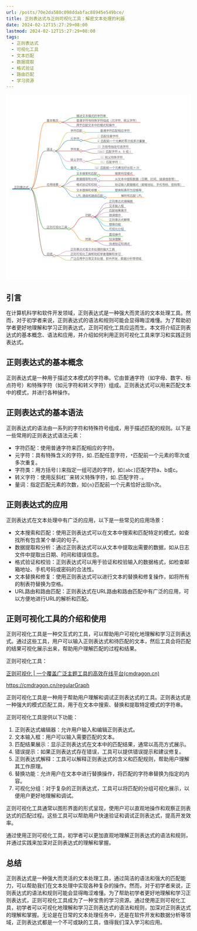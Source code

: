 ```yaml
---
url: /posts/70e2da580c098ddabfac88945e549bce/
title: 正则表达式与正则可视化工具：解密文本处理的利器
date: 2024-02-12T15:27:29+08:00
lastmod: 2024-02-12T15:27:29+08:00
tags:
  - 正则表达式
  - 可视化工具
  - 文本匹配
  - 数据提取
  - 格式验证
  - 路由匹配
  - 学习资源
---
```


<img src="/images/2024_02_12 15_26_53.png" title="2024_02_12 15_26_53.png" alt="2024_02_12 15_26_53.png"/>

## 引言

在计算机科学和软件开发领域，正则表达式是一种强大而灵活的文本处理工具。然而，对于初学者来说，正则表达式的语法和规则可能会显得晦涩难懂。为了帮助初学者更好地理解和学习正则表达式，正则可视化工具应运而生。本文将介绍正则表达式的基本概念、语法和应用，并介绍如何利用正则可视化工具来学习和实践正则表达式。

## 正则表达式的基本概念

正则表达式是一种用于描述文本模式的字符串。它由普通字符（如字母、数字、标点符号）和特殊字符（如元字符和转义字符）组成。正则表达式可以用来匹配文本中的模式，并进行各种操作。

## 正则表达式的基本语法

正则表达式的语法由一系列的字符和特殊符号组成，用于描述匹配的规则。以下是一些常用的正则表达式语法元素：

- 字符匹配：使用普通字符来匹配相应的字符。
- 元字符：具有特殊含义的字符，如`.`匹配任意字符，`*`匹配前一个元素的零次或多次重复。
- 字符类：用方括号`[]`来指定一组可选的字符，如`[abc]`匹配字符a、b或c。
- 转义字符：使用反斜杠``来转义特殊字符，如`.`匹配字符`.`。
- 量词：指定匹配元素的次数，如`{n}`匹配前一个元素恰好出现n次。

## 正则表达式的应用

正则表达式在文本处理中有广泛的应用，以下是一些常见的应用场景：

- 文本搜索和匹配：使用正则表达式可以在文本中搜索和匹配特定的模式，如查找所有包含某个单词的句子。
- 数据提取和分析：通过正则表达式可以从文本中提取出需要的数据，如从日志文件中提取出日期、时间和错误信息。
- 格式验证和校验：正则表达式可以用于验证和校验输入的数据格式，如检查邮箱地址、手机号码或密码的合法性。
- 文本替换和修复：使用正则表达式可以进行文本的替换和修复操作，如将所有的制表符替换为空格。
- URL路由和路由匹配：正则表达式在URL路由和路由匹配中有广泛的应用，可以方便地进行URL的解析和匹配。

## 正则可视化工具的介绍和使用

正则可视化工具是一种交互式的工具，可以帮助用户可视化地理解和学习正则表达式。通过这些工具，用户可以输入正则表达式和待匹配的文本，然后工具会将匹配的结果可视化展示出来，帮助用户理解匹配的过程和结果。

正则可视化工具：

[正则可视化 | 一个覆盖广泛主题工具的高效在线平台(cmdragon.cn)](https://cmdragon.cn/regularGraph)

https://cmdragon.cn/regularGraph

正则可视化工具是一种用于帮助用户理解和调试正则表达式的工具。正则表达式是一种强大的模式匹配工具，用于在文本中搜索、替换和提取特定模式的字符串。

正则可视化工具提供以下功能：

1. 正则表达式编辑器：允许用户输入和编辑正则表达式。
2. 文本输入框：用户可以输入需要匹配的文本。
3. 匹配结果展示：显示正则表达式在文本中的匹配结果，通常以高亮方式展示。
4. 错误提示：如果正则表达式存在错误，工具可以提供错误提示和建议修复。
5. 正则表达式解释：工具可以解释正则表达式的含义和匹配规则，帮助用户理解其工作原理。
6. 替换功能：允许用户在文本中进行替换操作，将匹配的字符串替换为指定的内容。
7. 可视化分组：对于复杂的正则表达式，工具可以将匹配的分组可视化展示，以便用户更好地理解和调试。

正则可视化工具通常以图形界面的形式呈现，使用户可以直观地操作和观察正则表达式的匹配过程。这些工具可以帮助用户快速验证和调试正则表达式，提高开发效率。

通过使用正则可视化工具，初学者可以更加直观地理解正则表达式的语法和规则，并通过实践来加深对正则表达式的理解和掌握。

## 总结

正则表达式是一种强大而灵活的文本处理工具，通过简洁的语法和强大的匹配能力，可以帮助我们在文本处理中实现各种复杂的操作。然而，对于初学者来说，正则表达式的语法和规则可能会显得晦涩难懂。为了帮助初学者更好地理解和学习正则表达式，正则可视化工具成为了一种宝贵的学习资源。通过使用正则可视化工具，初学者可以可视化地理解和学习正则表达式的语法和规则，加深对正则表达式的理解和掌握。无论是在日常的文本处理任务中，还是在软件开发和数据分析等领域，正则表达式都是一个不可或缺的工具，值得我们深入学习和应用。